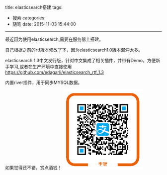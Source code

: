 title: elasticsearch搭建
tags:
  - 搜索
categories:
  - 随笔
date: 2015-11-03 15:44:00
---
最近因为使用elasticsearch,需要在服务器上搭建。

自己根据之前的rtf版本修改了下，因为elasticsearch1.0版本漏洞太多。

<!-- more -->

elasticsearch 1.3中文发行版，针对中文集成了相关插件，并带有Demo，方便新手学习,或者在生产环境中直接使用
https://github.com/edagarli/elasticsearch_rtf_1.3

内置river插件，用于同步MYSQL数据。


如果觉得还不错，赏点酒钱！
![](/images/aex068188cqwy9xbxa3oc07.png)
